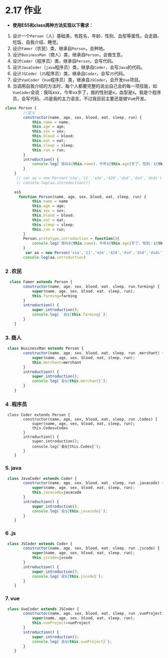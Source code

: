 # 2.17 作业

- **使用ES5和class两种方法实现以下需求：**

1. 设计一个`Person`（人）基础类，有姓名、年龄、性别、血型等属性。会走路、吃饭、自我介绍、睡觉。
2. 设计`Famer`（农民）类，继承自`Person`，会种地。
3. 设计`BusinessMan`（商人）类，继承自`Person`，会做生意。
4. 设计`Coder`（程序员）类，继承自`Person`，会写代码。
5. 设计`JavaCoder`（`java`程序员）类，继承自`Coder`，会写`Java`的代码。
6. 设计`JSCoder`（`JS`程序员）类，继承自`Coder`，会写`JS`代码。
7. 设计`VueCoder`（`Vue`程序员）类，继承自`JSCoder`，会开发`Vue`项目。
8. 当调用自我介绍的方法时，每个人都要完整的说出自己会的每一项技能，如`VueCoder`会说：我叫xxx，今年xx岁了，我的性别是x，血型是x。我是个程序员，会写代码。JS是我的主力语言。不过我目前主要还是做Vue开发。

```js
class Person {
        //定义
        constructor(name, age, sex, blood, eat, sleep, run) {
            this.name = name;
            this.age = age;
            this.sex = sex;
            this.blood = blood;
            this.eat = eat;
            this.sleep = sleep;
            this.run = run;
        }
        introduction() {
            console.log(`我叫${this.name}，今年${this.age}岁了，性别：${this.sex}，血型：${this.blood}型，会${this.eat}，和${this.sleep}，以及${this.run}`);
        }
    }
     // var aa = new Person('ssa','11','e2e','424','dsd','dsd','dsds')
     // console.log(aa.introduction())
    
    es5
      function Person(name, age, sex, blood, eat, sleep, run) {
            this.name = name
            this.age = age;
            this.sex = sex;
            this.blood = blood;
            this.eat = eat;
            this.sleep = sleep;
            this.run = run;
        }
        Person.prototype.introduction = function(){
            console.log(`我叫${this.name}，今年${this.age}岁了，性别：${this.sex}，血型：${this.blood}型，会${this.eat}，和${this.sleep}，以及${this.run}`);
        }
         var aa = new Person('ssa','11','e2e','424','dsd','dsd','dsds')
        console.log(aa.introduction)
```

### 2 .农民

```js
  class Famer extends Person {
        constructor(name, age, sex, blood, eat, sleep, run,farming) {
            super(name, age, sex, blood, eat, sleep, run);
            this.farming=farming
        }
        introduction() {
            super.introduction();
            console.log( `会${this.farming}`);
        }
    }
```

### 3. 商人

```js
 class BusinessMan extends Person {
        constructor(name, age, sex, blood, eat, sleep, run ,merchant) {
            super(name, age, sex, blood, eat, sleep, run);
            this.merchant=merchant
        }
        introduction() {
            super.introduction();
            console.log(`会${this.merchant}`);
        }
    }
```

### 4 .程序员

```
 class Coder extends Person {
        constructor(name, age, sex, blood, eat, sleep, run ,Codes) {
            super(name, age, sex, blood, eat, sleep, run);
            this.Codes=Codes
        }
        introduction() {
            super.introduction();
            console.log(`会${this.Codes}`);
        }
    }
```

### 5. java

```js
 class JavaCoder extends Coder {
        constructor(name, age, sex, blood, eat, sleep, run ,javacode) {
            super(name, age, sex, blood, eat, sleep, run);
            this.javacode=javacode
        }
        introduction() {
            super.introduction();
            console.log(`会${this.javacode}`);
        }
    }
```

### 6 .js

```js
 class JSCoder extends Coder {
        constructor(name, age, sex, blood, eat, sleep, run ,jscode) {
            super(name, age, sex, blood, eat, sleep, run);
            this.jscode=jscode
        }
        introduction() {
            super.introduction();
            console.log(`会${this.jscode}`);
        }
    }
```

### 7. vue

```js
 class VueCoder extends JSCoder {
        constructor(name, age, sex, blood, eat, sleep, run ,vueProject) {
            super(name, age, sex, blood, eat, sleep, run);
            this.vueProject=vueProject
        }
        introduction() {
            super.introduction();
            console.log(`会${this.vueProject}`);
        }
    }
```


